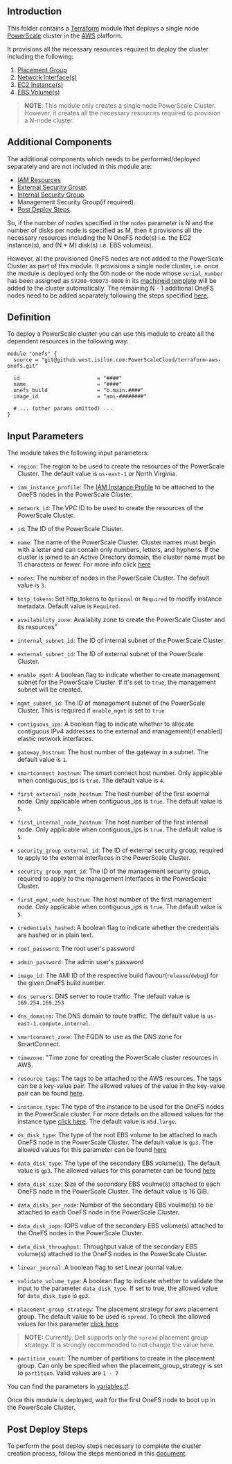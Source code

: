 ## Introduction

This folder contains a [Terraform](https://www.terraform.io/) module that deploys a single node
[PowerScale](https://www.delltechnologies.com/partner/en-us/partner/powerscale.htm) cluster in the [AWS](https://aws.amazon.com/) platform. 

It provisions all the necessary resources required to deploy the cluster including the following:
   
1. [Placement Group](https://docs.aws.amazon.com/AWSEC2/latest/UserGuide/placement-groups.html)
2. [Network Interface(s)](https://docs.aws.amazon.com/AWSEC2/latest/UserGuide/using-eni.html)
3. [EC2 Instance(s)](https://docs.aws.amazon.com/AWSEC2/latest/UserGuide/Instances.html)
4. [EBS Volume(s)](https://docs.aws.amazon.com/AWSEC2/latest/UserGuide/ebs-volumes.html)

> **NOTE**: This module only creates a single node PowerScale Cluster. However, it creates all the necessary resources required to provision a N-node cluster.

## Additional Components

The additional components which needs to be performed/deployed separately and are not included in this module are:

* [IAM Resources](../modules//iam-resources/)
* [External Security Group](../modules/ext-security-group/README.md).
* [Internal Security Group](../modules/int-security-group/README.md).
* Management Security Group(if required).
* [Post Deploy Steps](./POST_DEPLOY_STEPS.md).

So, if the number of nodes specified in the `nodes` parameter is N and the number of disks per node is specified as M, then it provisions all the necessary resources including the N OneFS node(s) i.e. the EC2 instance(s), and (N * M) disk(s) i.e. EBS volume(s). 

However, all the provisioned OneFS nodes are not added to the PowerScale Cluster as part of this module. It provisions a single node cluster, i.e. once the module is deployed only the 0th node or the node whose `serial_number` has been assigned as `SV200-930073-0000` in its [machineid template](../modules/machineid/README.md) will be added to the cluster automatically. The remaining N - 1 additional OneFS nodes need to be added separately following the steps specified [here](POST_DEPLOY_STEPS.md).

## Definition

To deploy a PowerScale cluster you can use this module to create all the dependent resources in the following way:

```hcl
module "onefs" {
  source = "git@github.west.isilon.com:PowerScaleCloud/terraform-aws-onefs.git"

  id                         = "####"
  name                       = "####"
  onefs_build                = "b.main.####"
  image_id                   = "ami-########"

  # ... (other params omitted) ...
}
```

## Input Parameters

The module takes the following input parameters:

* `region`: The region to be used to create the resources of the PowerScale Cluster. The default value is `us-east-1` or North Virginia.

* `iam_instance_profile`: The [IAM Instance Profile](https://docs.aws.amazon.com/IAM/latest/UserGuide/id_tags_instance-profiles.html) to be attached to the OneFS nodes in the PowerScale Cluster.

* `network_id`: The VPC ID to be used to create the resources of the PowerScale Cluster.

* `id`: The ID of the PowerScale Cluster.

* `name`: The name of the PowerScale Cluster. Cluster names must begin with a letter and can contain only numbers, letters, and hyphens. If the cluster is joined to an Active Directory domain, the cluster name must be 11 characters or fewer. For more info click [here](https://www.dell.com/support/manuals/en-us/isilon-onefs/ifs_pub_9500_administration_guide_gui/set-the-cluster-name-and-contact-information?guid=guid-9d650f61-8241-4455-9469-7038216f94c4&lang=en-us)

* `nodes`: The number of nodes in the PowerScale Cluster. The default value is `3`.

* `http_tokens`: Set http_tokens to `Optional` or `Required` to modify instance metadata. Default value is `Required`.

* `availability_zone`: Availabity zone to create the PowerScale Cluster and its resources"

* `internal_subnet_id`: The ID of internal subnet of the PowerScale Cluster.

* `external_subnet_id`: The ID of external subnet of the PowerScale Cluster.

* `enable_mgmt`: A boolean flag to indicate whether to create management subnet for the PowerScale Cluster. If it's set to `true`, the management subnet will be created.

* `mgmt_subnet_id`: The ID of management subnet of the PowerScale Cluster. This is required if `enable_mgmt` is set to `true`

* `contiguous_ips`: A boolean flag to indicate whether to allocate contiguous IPv4 addresses to the external and management(if enabled) elastic network interfaces.

* `gateway_hostnum`: The host number of the gateway in a subnet. The default value is `1`.

* `smartconnect_hostnum`: The smart connect host number.  Only applicable when contiguous_ips is `true`. The default value is `4`.

* `first_external_node_hostnum`: The host number of the first external node. Only applicable when contiguous_ips is `true`. The default value is `5`.

* `first_internal_node_hostnum`: The host number of the first internal node. Only applicable when contiguous_ips is `true`. The default value is `5`.

* `security_group_external_id`: The ID of external security group, required to apply to the external interfaces in the PowerScale Cluster.

* `security_group_mgmt_id`: The ID of the management security group, required to apply to the management interfaces in the PowerScale Cluster.

* `first_mgmt_node_hostnum`: The host number of the first management node. Only applicable when contiguous_ips is `true`. The default value is `5`.

* `credentials_hashed`: A boolean flag to indicate whether the credentials are hashed or in plain text.

* `root_password`: The root user's password

* `admin_password`: The admin user's password

* `image_id`: The AMI ID of the respective build flavour(`release`/`debug`) for the given OneFS build number. 

* `dns_servers`: DNS server to route traffic. The default value is `169.254.169.253`

* `dns_domains`: The DNS domain to route traffic. The default value is `us-east-1.compute.internal`.

* `smartconnect_zone`: The FQDN to use as the DNS zone for SmartConnect.

* `timezone`: "Time zone for creating the PowerScale cluster resources in AWS.

* `resource_tags`: The tags to be attached to the AWS resources. The tags can be a key-value pair. The allowed values of the value in the key-value pair can be found [here](https://developer.hashicorp.com/terraform/language/expressions/types#types).

* `instance_type`: The type of the instance to be used for the OneFS nodes in the PowerScale cluster. For more details on the allowed values for the instance type [click here](https://aws.amazon.com/ec2/instance-types/). The default value is `m5d.large`.

* `os_disk_type`: The type of the root EBS volume to be attached to each OneFS node in the PowerScale Cluster. The default value is `gp3`. The allowed values for this parameter can be found [here](https://registry.terraform.io/providers/hashicorp/aws/latest/docs/resources/ebs_volume#type)

* `data_disk_type`: The type of the secondary EBS volume(s). The default value is `gp3`. The allowed values for this parameter can be found [here](https://registry.terraform.io/providers/hashicorp/aws/latest/docs/resources/ebs_volume#type)
  
* `data_disk_size`: Size of the secondary EBS voulme(s) attached to each OneFS node in the PowerScale Cluster. The default value is 16 GiB.

* `data_disks_per_node`: Number of the secondary EBS voulme(s) to be attached to each OneFS node in the PowerScale Cluster.

* `data_disk_iops`: IOPS value of the secondary EBS volume(s) attached to the OneFS nodes in the PowerScale Cluster. 

* `data_disk_throughput`: Throughput value of the secondary EBS volume(s) attached to the OneFS nodes in the PowerScale Cluster. 

* `linear_journal`: A boolean flag to set Linear journal value.

* `validate_volume_type`: A boolean flag to indicate whether to validate the input to the parameter `data_disk_type`. If set to true, the allowed value for `data_disk_type` is `gp3`.

* `placement_group_strategy`: The placement strategy for aws placement group. The default value to be used is `spread`. To check the allowed values for this parameter [click here](https://registry.terraform.io/providers/hashicorp/aws/latest/docs/resources/placement_group#strategy)

> **NOTE:** Currently, Dell supports only the `spread` placement group strategy. It is strongly recommended to not change the value here.

* `partition_count`: The number of partitions to create in the placement group. Can only be specified when the placement_group_strategy is set to `partition`. Valid values are `1 - 7`

You can find the parameters in [variables.tf](../variables.tf).

Once this module is deployed, wait for the first OneFS node to boot up in the PowerScale Cluster.

## Post Deploy Steps

To perform the post deploy steps necessary to complete the cluster creation process, follow the steps mentioned in this [document](./POST_DEPLOY_STEPS.md).
